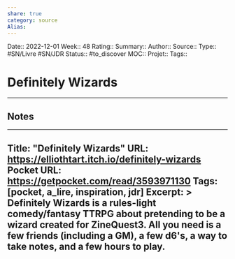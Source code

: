 ```yaml
---
share: true 
category: source
Alias:
---
```

Date:: 2022-12-01
Week:: 48
Rating::
Summary:: 
Author::
Source:: 
Type:: #SN/Livre #SN/JDR 
Status:: #to_discover 
MOC::
Projet:: 
Tags:: 

# Definitely Wizards


***

## Notes

---
Title: "Definitely Wizards"
URL: https://elliothtart.itch.io/definitely-wizards
Pocket URL: https://getpocket.com/read/3593971130
Tags: [pocket, a_lire, inspiration, jdr]
Excerpt: >
    Definitely Wizards is a rules-light comedy/fantasy TTRPG about pretending to be a wizard created for ZineQuest3. All you need is a few friends (including a GM), a few d6's, a way to take notes, and a few hours to play.
---


